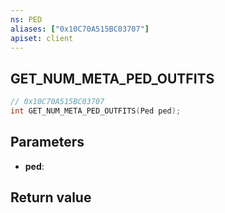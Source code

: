 ```yaml
---
ns: PED
aliases: ["0x10C70A515BC03707"]
apiset: client
---
```

## GET_NUM_META_PED_OUTFITS

```c
// 0x10C70A515BC03707
int GET_NUM_META_PED_OUTFITS(Ped ped);
```


## Parameters
* **ped**:

## Return value

